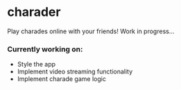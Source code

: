 # charader
Play charades online with your friends!
Work in progress...

### Currently working on:
* Style the app
* Implement video streaming functionality
* Implement charade game logic
